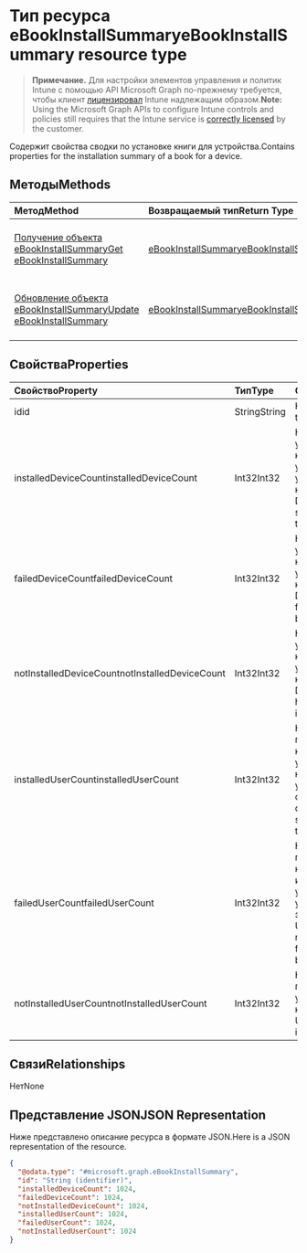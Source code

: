 # <a name="ebookinstallsummary-resource-type"></a><span data-ttu-id="7f6be-101">Тип ресурса eBookInstallSummary</span><span class="sxs-lookup"><span data-stu-id="7f6be-101">eBookInstallSummary resource type</span></span>

> <span data-ttu-id="7f6be-102">**Примечание.** Для настройки элементов управления и политик Intune с помощью API Microsoft Graph по-прежнему требуется, чтобы клиент [лицензировал](https://go.microsoft.com/fwlink/?linkid=839381) Intune надлежащим образом.</span><span class="sxs-lookup"><span data-stu-id="7f6be-102">**Note:** Using the Microsoft Graph APIs to configure Intune controls and policies still requires that the Intune service is [correctly licensed](https://go.microsoft.com/fwlink/?linkid=839381) by the customer.</span></span>

<span data-ttu-id="7f6be-103">Содержит свойства сводки по установке книги для устройства.</span><span class="sxs-lookup"><span data-stu-id="7f6be-103">Contains properties for the installation summary of a book for a device.</span></span>
## <a name="methods"></a><span data-ttu-id="7f6be-104">Методы</span><span class="sxs-lookup"><span data-stu-id="7f6be-104">Methods</span></span>
|<span data-ttu-id="7f6be-105">Метод</span><span class="sxs-lookup"><span data-stu-id="7f6be-105">Method</span></span>|<span data-ttu-id="7f6be-106">Возвращаемый тип</span><span class="sxs-lookup"><span data-stu-id="7f6be-106">Return Type</span></span>|<span data-ttu-id="7f6be-107">Описание</span><span class="sxs-lookup"><span data-stu-id="7f6be-107">Description</span></span>|
|:---|:---|:---|
|[<span data-ttu-id="7f6be-108">Получение объекта eBookInstallSummary</span><span class="sxs-lookup"><span data-stu-id="7f6be-108">Get eBookInstallSummary</span></span>](../api/intune_books_ebookinstallsummary_get.md)|[<span data-ttu-id="7f6be-109">eBookInstallSummary</span><span class="sxs-lookup"><span data-stu-id="7f6be-109">eBookInstallSummary</span></span>](../resources/intune_books_ebookinstallsummary.md)|<span data-ttu-id="7f6be-110">Чтение свойств и связей объекта [eBookInstallSummary](../resources/intune_books_ebookinstallsummary.md).</span><span class="sxs-lookup"><span data-stu-id="7f6be-110">Read properties and relationships of [plannerTaskDetails](../resources/intune_books_ebookinstallsummary.md) object.</span></span>|
|[<span data-ttu-id="7f6be-111">Обновление объекта eBookInstallSummary</span><span class="sxs-lookup"><span data-stu-id="7f6be-111">Update eBookInstallSummary</span></span>](../api/intune_books_ebookinstallsummary_update.md)|[<span data-ttu-id="7f6be-112">eBookInstallSummary</span><span class="sxs-lookup"><span data-stu-id="7f6be-112">eBookInstallSummary</span></span>](../resources/intune_books_ebookinstallsummary.md)|<span data-ttu-id="7f6be-113">Обновление свойств объекта [eBookInstallSummary](../resources/intune_books_ebookinstallsummary.md).</span><span class="sxs-lookup"><span data-stu-id="7f6be-113">Update the properties of a [calendar](../resources/intune_books_ebookinstallsummary.md) object.</span></span>|

## <a name="properties"></a><span data-ttu-id="7f6be-114">Свойства</span><span class="sxs-lookup"><span data-stu-id="7f6be-114">Properties</span></span>
|<span data-ttu-id="7f6be-115">Свойство</span><span class="sxs-lookup"><span data-stu-id="7f6be-115">Property</span></span>|<span data-ttu-id="7f6be-116">Тип</span><span class="sxs-lookup"><span data-stu-id="7f6be-116">Type</span></span>|<span data-ttu-id="7f6be-117">Описание</span><span class="sxs-lookup"><span data-stu-id="7f6be-117">Description</span></span>|
|:---|:---|:---|
|<span data-ttu-id="7f6be-118">id</span><span class="sxs-lookup"><span data-stu-id="7f6be-118">id</span></span>|<span data-ttu-id="7f6be-119">String</span><span class="sxs-lookup"><span data-stu-id="7f6be-119">String</span></span>|<span data-ttu-id="7f6be-120">Ключ объекта.</span><span class="sxs-lookup"><span data-stu-id="7f6be-120">Key of the setting.</span></span>|
|<span data-ttu-id="7f6be-121">installedDeviceCount</span><span class="sxs-lookup"><span data-stu-id="7f6be-121">installedDeviceCount</span></span>|<span data-ttu-id="7f6be-122">Int32</span><span class="sxs-lookup"><span data-stu-id="7f6be-122">Int32</span></span>|<span data-ttu-id="7f6be-123">Количество устройств, на которых была успешно установлена эта книга.</span><span class="sxs-lookup"><span data-stu-id="7f6be-123">Number of Devices that have successfully installed this book.</span></span>|
|<span data-ttu-id="7f6be-124">failedDeviceCount</span><span class="sxs-lookup"><span data-stu-id="7f6be-124">failedDeviceCount</span></span>|<span data-ttu-id="7f6be-125">Int32</span><span class="sxs-lookup"><span data-stu-id="7f6be-125">Int32</span></span>|<span data-ttu-id="7f6be-126">Количество устройств, на которых не удалось установить эту книгу.</span><span class="sxs-lookup"><span data-stu-id="7f6be-126">Number of Devices that have failed to install this book.</span></span>|
|<span data-ttu-id="7f6be-127">notInstalledDeviceCount</span><span class="sxs-lookup"><span data-stu-id="7f6be-127">notInstalledDeviceCount</span></span>|<span data-ttu-id="7f6be-128">Int32</span><span class="sxs-lookup"><span data-stu-id="7f6be-128">Int32</span></span>|<span data-ttu-id="7f6be-129">Количество устройств, на которых не установлена эта книга.</span><span class="sxs-lookup"><span data-stu-id="7f6be-129">Number of Devices that does not have this book installed.</span></span>|
|<span data-ttu-id="7f6be-130">installedUserCount</span><span class="sxs-lookup"><span data-stu-id="7f6be-130">installedUserCount</span></span>|<span data-ttu-id="7f6be-131">Int32</span><span class="sxs-lookup"><span data-stu-id="7f6be-131">Int32</span></span>|<span data-ttu-id="7f6be-132">Количество пользователей, которым удалось установить эту книгу на всех своих устройствах.</span><span class="sxs-lookup"><span data-stu-id="7f6be-132">Number of Users whose devices have all succeeded to install this book.</span></span>|
|<span data-ttu-id="7f6be-133">failedUserCount</span><span class="sxs-lookup"><span data-stu-id="7f6be-133">failedUserCount</span></span>|<span data-ttu-id="7f6be-134">Int32</span><span class="sxs-lookup"><span data-stu-id="7f6be-134">Int32</span></span>|<span data-ttu-id="7f6be-135">Количество пользователей, у которых есть одно или несколько устройств, где не удалось установить эту книгу.</span><span class="sxs-lookup"><span data-stu-id="7f6be-135">Number of Users that have 1 or more device that failed to install this book.</span></span>|
|<span data-ttu-id="7f6be-136">notInstalledUserCount</span><span class="sxs-lookup"><span data-stu-id="7f6be-136">notInstalledUserCount</span></span>|<span data-ttu-id="7f6be-137">Int32</span><span class="sxs-lookup"><span data-stu-id="7f6be-137">Int32</span></span>|<span data-ttu-id="7f6be-138">Количество пользователей, не установивших эту книгу.</span><span class="sxs-lookup"><span data-stu-id="7f6be-138">Number of Users that did not install this book.</span></span>|

## <a name="relationships"></a><span data-ttu-id="7f6be-139">Связи</span><span class="sxs-lookup"><span data-stu-id="7f6be-139">Relationships</span></span>
<span data-ttu-id="7f6be-140">Нет</span><span class="sxs-lookup"><span data-stu-id="7f6be-140">None</span></span>
## <a name="json-representation"></a><span data-ttu-id="7f6be-141">Представление JSON</span><span class="sxs-lookup"><span data-stu-id="7f6be-141">JSON Representation</span></span>
<span data-ttu-id="7f6be-142">Ниже представлено описание ресурса в формате JSON.</span><span class="sxs-lookup"><span data-stu-id="7f6be-142">Here is a JSON representation of the resource.</span></span>
<!-- {
  "blockType": "resource",
  "keyProperty": "id",
  "@odata.type": "microsoft.graph.eBookInstallSummary"
}
-->
``` json
{
  "@odata.type": "#microsoft.graph.eBookInstallSummary",
  "id": "String (identifier)",
  "installedDeviceCount": 1024,
  "failedDeviceCount": 1024,
  "notInstalledDeviceCount": 1024,
  "installedUserCount": 1024,
  "failedUserCount": 1024,
  "notInstalledUserCount": 1024
}
```



